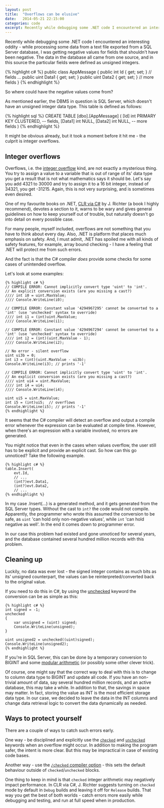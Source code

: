 ```yaml
---
layout: post
title:  "Overflows can be elusive"
date:   2014-05-21 22:15:00
categories: code
excerpt: Recently while debugging some .NET code I encountered an interesting oddity - while processing some data from a text file exported from a SQL Server database, I was getting negative values for fields that shouldn't have been negative. 
---
```

Recently while debugging some .NET code I encountered an interesting oddity - while processing some data from a text file exported from a SQL Server database, I was getting negative values for fields that shouldn't have been negative. The data in the database all came from one source, and in this source the particular fields were defined as unsigned integers.

{% highlight c# %}
    public class AppMessage {
        public int Id { get; set; }
        // fields ...
        public uint Data1 { get; set; }
        public uint Data2 { get; set; }
        // more fields
    }
{% endhighlight %}

So where could have the negative values come from? 

As mentioned earlier, the DBMS in question is SQL Server, which doesn't have an unsigned integer data type. This table is defined as follows:

{% highlight sql %}
    CREATE TABLE [dbo].[AppMessage] (
        [Id] int PRIMARY KEY CLUSTERED,
        -- fields,
        [Data1] int NULL,
        [Data2] int NULL,
        -- more fields
    )
{% endhighlight %}

It might be obvious already, but it took a moment before it hit me - the culprit is integer overflows.

## Integer overflows

Overflows, i.e. the [integer overflow](http://en.wikipedia.org/wiki/Integer_overflow) kind, are not exactly a mysterious thing. You try to assign a value to a variable that is out of range of its' data type you get a result that is not what mathematics says it should be. Let's say you add 4321 to 30000 and try to assign it to a 16 bit integer, instead of 34321, you get -31215. Again, this is not very surprising, and is sometimes even desired. 

One of my favourite books on .NET, [CLR via C#](http://www.amazon.com/CLR-via-Edition-Developer-Reference/dp/0735667454) by J. Richter (a book I highly recommend), devotes a section to it, warns to be wary and gives general guidelines on how to keep yourself out of trouble, but naturally doesn't go into detail on every possible case.

For many people, myself included, overflows are not something that you have to think about every day. Also, .NET is platform that places much emphasis on safety. And, I must admit, .NET has spoiled me with all kinds of safety features, for example, array bound checking - I have a feeling that .NET will protect me from such errors.

And the fact is that the C# compiler *does* provide some checks for some cases of unintended overflow.

Let's look at some examples:

	{% highlight c# %}
    // COMPILE ERROR: Cannot implicitly convert type 'uint' to 'int'. 
    // An explicit conversion exists (are you missing a cast?)
    //// int i0 = uint.MaxValue; 
    //// Console.WriteLine(i0);

    // COMPILE ERROR: Constant value '4294967295' cannot be converted to a 'int' (use 'unchecked' syntax to override)
    //// int i1 = (int)uint.MaxValue; 
    //// Console.WriteLine(i1);
         
    // COMPILE ERROR: Constant value '4294967294' cannot be converted to a 'int' (use 'unchecked' syntax to override)
    //// int i2 = (int)(uint.MaxValue - 1); 
    //// Console.WriteLine(i2);
    
    // No error - silent overflow
    uint ui3b = 0;
    int i3 = (int)(uint.MaxValue - ui3b);
    Console.WriteLine(i3); // prints '-1'

    // COMPILE ERROR: Cannot implicitly convert type 'uint' to 'int'. 
    // An explicit conversion exists (are you missing a cast?)
    //// uint ui4 = uint.MaxValue;
    //// int i4 = ui4; 
    //// Console.WriteLine(i4);
    
    uint ui5 = uint.MaxValue;
    int i5 = (int)ui5;  // overflows
    Console.WriteLine(i5); // prints '-1'
	{% endhighlight %}

It seems that the C# compiler will detect an overflow and output a compile error whenever the expression can be evaluated at compile time. However, when there's an expression with a variable involved, no errors are generated.

You might notice that even in the cases when values overflow, the user still has to be explicit and provide an explicit cast. So how can this go unnoticed? Take the following example.
    
	{% highlight c# %}
    table.Insert(
        evt.Id,
        // ...
        (int?)evt.Data1,
        (int?)evt.Data2,
        // ...
	{% endhighlight %}

In my case .Insert(...) is a generated method, and it gets generated from the SQL Server types. Without the cast to `int?` the code would not compile. Apparently, the programmer who wrote this assumed the conversion to be safe, as `uint` 'can hold only non-negative values', while `int` 'can hold negative as well'. In the end it comes down to programmer error.

In our case this problem had existed and gone unnoticed for several years, and the database contained several hundred million records with this problem.

## Cleaning up

Luckily, no data was ever lost - the signed integer contains as much bits as its' unsigned counterpart, the values can be reinterpreted/converted back to the original value.

If you need to do this in C#, by using the [unchecked](http://msdn.microsoft.com/en-us/library/a569z7k8.aspx) keyword the conversion can be as simple as this:

	{% highlight c# %}
    int signed = -1;
    unchecked
    {
        var unsigned = (uint) signed;
        Console.WriteLine(unsigned);
    }

    uint unsigned2 = unchecked((uint)signed);
    Console.WriteLine(unsigned2);
	{% endhighlight %}

If you're in SQL Server, this can be done by a temporary conversion to BIGINT and some [modular arithmetic](http://en.wikipedia.org/wiki/Modular_arithmetic) (or possibly some other clever trick).

Of course, one might say that the correct way to deal with this is to change to column data type to BIGINT and update all code. If you have an non-trivial amount of data, say several hundred million records, and an active database, this may take a while. In addition to that, the savings in space may matter. In fact, storing the value as INT is the most efficient storage data type. In our case, we decided to leave the data in the INT columns and change data retrieval logic to convert the data dynamically as needed.

## Ways to protect yourself

There are a couple of ways to catch such errors early. 

One way - be disciplined and explicitly use the [`checked`](http://msdn.microsoft.com/en-us/library/74b4xzyw.aspx) and [`unchecked`](http://msdn.microsoft.com/en-us/library/a569z7k8.aspx) keywords when an overflow might occur. In addition to making the program safer, the intent is more clear. But this may be impractical in case of existing code bases.

Another way - use the [`/checked` compiler option](http://msdn.microsoft.com/en-us/library/h25wtyxf.aspx) - this sets the default behaviour outside of `checked`/`unchecked` blocks. 

One thing to keep in mind is that `checked` integer arithmetic may negatively impact performance. In CLR via C#, J. Richter suggests turning on `checked` mode by default in `Debug` builds and leaving it off for `Release` builds. That way you get the best of both worlds - catch errors more easily while debugging and testing, and run at full speed when in production.